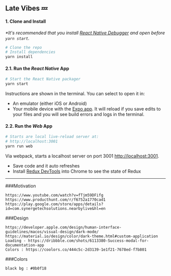 
## Late Vibes 💤 

#### 1. Clone and Install

_*It's recommended that you install [React Native Debugger](https://github.com/jhen0409/react-native-debugger/releases) and open before `yarn start`._

```bash
# Clone the repo
# Install dependencies
yarn install
```

#### 2.1. Run the _React Native_ App

```bash
# Start the React Native packager
yarn start
```

Instructions are shown in the terminal. You can select to open it in:

- An emulator (either iOS or Android)
- Your mobile device with the [Expo app](https://expo.io/). It will reload if you save edits to your files and you will see build errors and logs in the terminal.

#### 2.2. Run the _Web_ App

```bash
# Starts are local live-reload server at:
# http://localhost:3001
yarn run web
```

Via webpack, starts a localhost server on port 3001 [http://localhost:3001](http://localhost:3001).

- Save code and it auto refreshes
- Install [Redux DevTools](https://chrome.google.com/webstore/detail/redux-devtools/lmhkpmbekcpmknklioeibfkpmmfibljd?hl=en) into Chrome to see the state of Redux

-----

###Motivation
```
https://www.youtube.com/watch?v=fTjm59DFifg
https://www.producthunt.com/r/f6752a1770cad1
https://play.google.com/store/apps/details?id=com.synergetechsolutions.nearbylive&hl=en
```
###Design
```
https://developer.apple.com/design/human-interface-guidelines/macos/visual-design/dark-mode/
https://material.io/design/color/dark-theme.html#custom-application
Loading - https://dribbble.com/shots/6113380-Success-modal-for-documentation-app
Colors : https://coolors.co/444c5c-2d3139-1e1f21-7678ed-f7b801
```
###Colors
```
black bg : #0b0f18
```
